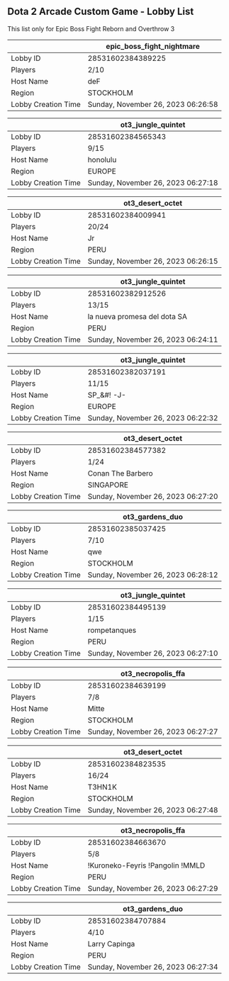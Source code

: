 ## Dota 2 Arcade Custom Game - Lobby List

This list only for Epic Boss Fight Reborn and Overthrow 3

|  | epic_boss_fight_nightmare |
| ------ | ------ |
| Lobby ID | 28531602384389225 |
| Players | 2/10 |
| Host Name | deF |
| Region | STOCKHOLM |
| Lobby Creation Time | Sunday, November 26, 2023 06:26:58 |


|  | ot3_jungle_quintet |
| ------ | ------ |
| Lobby ID | 28531602384565343 |
| Players | 9/15 |
| Host Name | honolulu |
| Region | EUROPE |
| Lobby Creation Time | Sunday, November 26, 2023 06:27:18 |


|  | ot3_desert_octet |
| ------ | ------ |
| Lobby ID | 28531602384009941 |
| Players | 20/24 |
| Host Name | Jr |
| Region | PERU |
| Lobby Creation Time | Sunday, November 26, 2023 06:26:15 |


|  | ot3_jungle_quintet |
| ------ | ------ |
| Lobby ID | 28531602382912526 |
| Players | 13/15 |
| Host Name | la nueva promesa del dota SA |
| Region | PERU |
| Lobby Creation Time | Sunday, November 26, 2023 06:24:11 |


|  | ot3_jungle_quintet |
| ------ | ------ |
| Lobby ID | 28531602382037191 |
| Players | 11/15 |
| Host Name | SP_&#! -J- |
| Region | EUROPE |
| Lobby Creation Time | Sunday, November 26, 2023 06:22:32 |


|  | ot3_desert_octet |
| ------ | ------ |
| Lobby ID | 28531602384577382 |
| Players | 1/24 |
| Host Name | Conan The Barbero |
| Region | SINGAPORE |
| Lobby Creation Time | Sunday, November 26, 2023 06:27:20 |


|  | ot3_gardens_duo |
| ------ | ------ |
| Lobby ID | 28531602385037425 |
| Players | 7/10 |
| Host Name | qwe |
| Region | STOCKHOLM |
| Lobby Creation Time | Sunday, November 26, 2023 06:28:12 |


|  | ot3_jungle_quintet |
| ------ | ------ |
| Lobby ID | 28531602384495139 |
| Players | 1/15 |
| Host Name | rompetanques |
| Region | PERU |
| Lobby Creation Time | Sunday, November 26, 2023 06:27:10 |


|  | ot3_necropolis_ffa |
| ------ | ------ |
| Lobby ID | 28531602384639199 |
| Players | 7/8 |
| Host Name | Mitte |
| Region | STOCKHOLM |
| Lobby Creation Time | Sunday, November 26, 2023 06:27:27 |


|  | ot3_desert_octet |
| ------ | ------ |
| Lobby ID | 28531602384823535 |
| Players | 16/24 |
| Host Name | T3HN1K |
| Region | STOCKHOLM |
| Lobby Creation Time | Sunday, November 26, 2023 06:27:48 |


|  | ot3_necropolis_ffa |
| ------ | ------ |
| Lobby ID | 28531602384663670 |
| Players | 5/8 |
| Host Name | !Kuroneko-Feyris !Pangolin !MMLD |
| Region | PERU |
| Lobby Creation Time | Sunday, November 26, 2023 06:27:29 |


|  | ot3_gardens_duo |
| ------ | ------ |
| Lobby ID | 28531602384707884 |
| Players | 4/10 |
| Host Name | Larry Capinga |
| Region | PERU |
| Lobby Creation Time | Sunday, November 26, 2023 06:27:34 |


